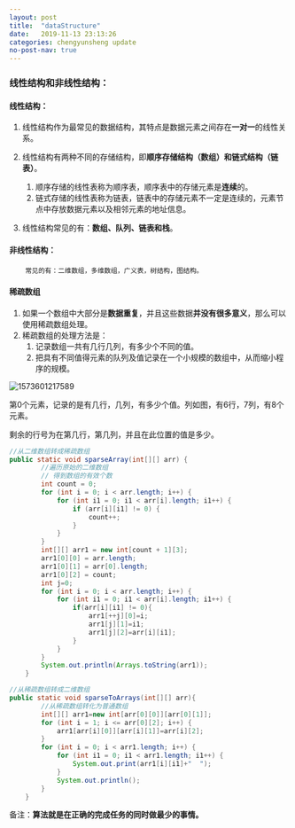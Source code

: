 ```yaml
---
layout: post
title:  "dataStructure"
date:   2019-11-13 23:13:26
categories: chengyunsheng update
no-post-nav: true
---
```

### 线性结构和非线性结构：
#### 线性结构：

1. 线性结构作为最常见的数据结构，其特点是数据元素之间存在**一对一**的线性关系。

2. 线性结构有两种不同的存储结构，即**顺序存储结构（数组）和链式结构（链表）**。

   1. 顺序存储的线性表称为顺序表，顺序表中的存储元素是**连续**的。
   2. 链式存储的线性表称为链表，链表中的存储元素不一定是连续的，元素节点中存放数据元素以及相邻元素的地址信息。

3. 线性结构常见的有：**数组、队列、链表和栈**。

   

#### 非线性结构：

		常见的有：二维数组，多维数组，广义表，树结构，图结构。



#### 稀疏数组

1. 如果一个数组中大部分是**数据重复**，并且这些数据**并没有很多意义**，那么可以使用稀疏数组处理。
2. 稀疏数组的处理方法是：
   1. 记录数组一共有几行几列，有多少个不同的值。
   2. 把具有不同值得元素的队列及值记录在一个小规模的数组中，从而缩小程序的规模。

![1573601217589](https://github.com/18772517102/18772517102.github.io/tree/master/image/1573601217589.png)

第0个元素，记录的是有几行，几列，有多少个值。列如图，有6行，7列，有8个元素。

剩余的行号为在第几行，第几列，并且在此位置的值是多少。

``````java
//从二维数组转成稀疏数组
public static void sparseArray(int[][] arr) {
        //遍历原始的二维数组
        // 得到数组的有效个数
        int count = 0;
        for (int i = 0; i < arr.length; i++) {
            for (int i1 = 0; i1 < arr[i].length; i1++) {
                if (arr[i][i1] != 0) {
                    count++;
                }
            }
        }
        int[][] arr1 = new int[count + 1][3];
        arr1[0][0] = arr.length;
        arr1[0][1] = arr[0].length;
        arr1[0][2] = count;
        int j=0;
        for (int i = 0; i < arr.length; i++) {
            for (int i1 = 0; i1 < arr[i].length; i1++) {
                if(arr[i][i1] != 0){
                    arr1[++j][0]=i;
                    arr1[j][1]=i1;
                    arr1[j][2]=arr[i][i1];
                }
            }
        }
        System.out.println(Arrays.toString(arr1));
    }
``````

``````java
//从稀疏数组转成二维数组
public static void sparseToArrays(int[][] arr){
        //从稀疏数组转化为普通数组
        int[][] arr1=new int[arr[0][0]][arr[0][1]];
        for (int i = 1; i <= arr[0][2]; i++) {
            arr1[arr[i][0]][arr[i][1]]=arr[i][2];
        }
        for (int i = 0; i < arr1.length; i++) {
            for (int i1 = 0; i1 < arr1.length; i1++) {
                System.out.print(arr1[i][i1]+"  ");
            }
            System.out.println();
        }
    }
``````



备注：**算法就是在正确的完成任务的同时做最少的事情。**